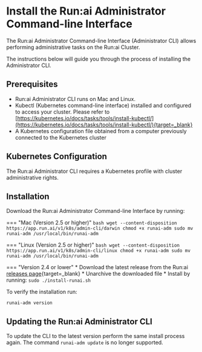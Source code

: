# Install the Run:ai Administrator Command-line Interface

The Run:ai Administrator Command-line Interface (Administrator CLI) allows performing administrative tasks on the Run:ai Cluster.  

The instructions below will guide you through the process of installing the Administrator CLI.

## Prerequisites

*   Run:ai Administrator CLI runs on Mac and Linux.   
*   Kubectl (Kubernetes command-line interface) installed and configured to access your cluster. Please refer to [https://kubernetes.io/docs/tasks/tools/install-kubectl/](https://kubernetes.io/docs/tasks/tools/install-kubectl/){target=_blank}
*   A Kubernetes configuration file obtained from a computer previously connected to the Kubernetes cluster


## Kubernetes Configuration

The Run:ai Administrator CLI requires a Kubernetes profile with cluster administrative rights. 


## Installation

Download the Run:ai Administrator Command-line Interface by running:
 
=== "Mac (Version 2.5 or higher)"
    ``` bash
    wget --content-disposition https://app.run.ai/v1/k8s/admin-cli/darwin
    chmod +x runai-adm
    sudo mv runai-adm /usr/local/bin/runai-adm
    ```

=== "Linux (Version 2.5 or higher)"
    ``` bash
    wget --content-disposition https://app.run.ai/v1/k8s/admin-cli/linux
    chmod +x runai-adm
    sudo mv runai-adm /usr/local/bin/runai-adm
    ```

=== "Version 2.4 or lower"
    * Download the latest release from the Run:ai [releases page](https://github.com/run-ai/runai-admin-cli/releases){target=_blank}
    * Unarchive the downloaded file
    * Install by running: `sudo ./install-runai.sh`

To verify the installation run:

```
runai-adm version
```


## Updating the Run:ai Administrator CLI

To update the CLI to the latest version perform the same install process again. The command `runai-adm update` is no longer supported.
